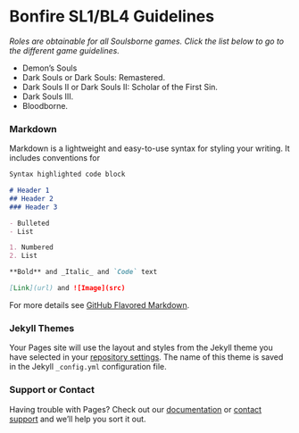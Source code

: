 # Bonfire SL1/BL4 Guidelines

*Roles are obtainable for all Soulsborne games. Click the list below to go to the different game guidelines.*

* Demon’s Souls
* Dark Souls or Dark Souls: Remastered.
* Dark Souls II or Dark Souls II: Scholar of the First Sin.
* Dark Souls III.
* Bloodborne.

### Markdown

Markdown is a lightweight and easy-to-use syntax for styling your writing. It includes conventions for

```markdown
Syntax highlighted code block

# Header 1
## Header 2
### Header 3

- Bulleted
- List

1. Numbered
2. List

**Bold** and _Italic_ and `Code` text

[Link](url) and ![Image](src)
```

For more details see [GitHub Flavored Markdown](https://guides.github.com/features/mastering-markdown/).

### Jekyll Themes

Your Pages site will use the layout and styles from the Jekyll theme you have selected in your [repository settings](https://github.com/ScholarLuma/Bonfire-SL1-Rules/settings). The name of this theme is saved in the Jekyll `_config.yml` configuration file.

### Support or Contact

Having trouble with Pages? Check out our [documentation](https://docs.github.com/categories/github-pages-basics/) or [contact support](https://support.github.com/contact) and we’ll help you sort it out.
